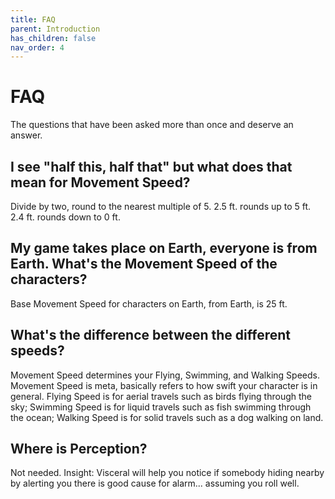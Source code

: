 ```yaml
---
title: FAQ
parent: Introduction
has_children: false
nav_order: 4
---
```


# FAQ

The questions that have been asked more than once and deserve an answer.

## I see "half this, half that" but what does that mean for Movement Speed?

Divide by two, round to the nearest multiple of 5. 2.5 ft. rounds up to 5 ft. 2.4 ft. rounds down to 0 ft.

## My game takes place on Earth, everyone is from Earth. What's the Movement Speed of the characters?

Base Movement Speed for characters on Earth, from Earth, is 25 ft.

## What's the difference between the different speeds?

Movement Speed determines your Flying, Swimming, and Walking Speeds. Movement Speed is meta, basically refers to how swift your character is in general. Flying Speed is for aerial travels such as birds flying through the sky; Swimming Speed is for liquid travels such as fish swimming through the ocean; Walking Speed is for solid travels such as a dog walking on land.

## Where is Perception?

Not needed. Insight: Visceral will help you notice if somebody hiding nearby by alerting you there is good cause for alarm... assuming you roll well.
